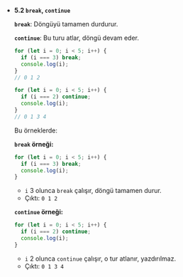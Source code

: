 - **5.2 `break`, `continue`**
    
    **`break`**: Döngüyü tamamen durdurur.
    
    **`continue`**: Bu turu atlar, döngü devam eder.
    
    ```jsx
    for (let i = 0; i < 5; i++) {
      if (i === 3) break;
      console.log(i);
    }
    // 0 1 2
    
    for (let i = 0; i < 5; i++) {
      if (i === 2) continue;
      console.log(i);
    }
    // 0 1 3 4
    ```
    
    Bu örneklerde:
    
    **`break` örneği:**
    
    ```jsx
    for (let i = 0; i < 5; i++) {
      if (i === 3) break;
      console.log(i);
    }
    ```
    
    - `i` 3 olunca `break` çalışır, döngü tamamen durur.
    - Çıktı: `0 1 2`
    
    **`continue` örneği:**
    
    ```jsx
    for (let i = 0; i < 5; i++) {
      if (i === 2) continue;
      console.log(i);
    }
    ```
    
    - `i` 2 olunca `continue` çalışır, o tur atlanır, yazdırılmaz.
    - Çıktı: `0 1 3 4`